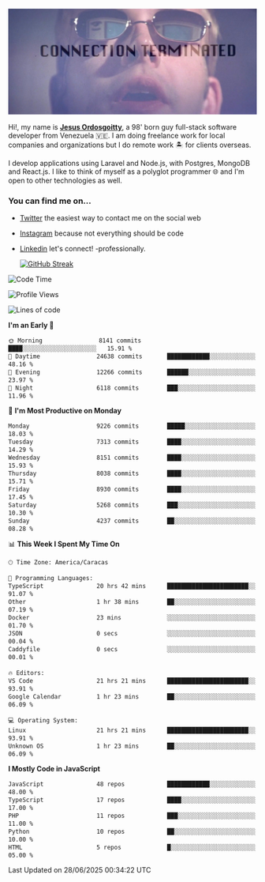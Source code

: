 ![hackers movie reference](./disconnected.jpg)

Hi!, my name is [**Jesus Ordosgoitty**](https://jodaz.dev), a 98' born guy full-stack software developer from Venezuela 🇻🇪. I am doing freelance work for local companies and organizations but I do remote work 🏝️ for clients overseas. 

I develop applications using Laravel and Node.js, with Postgres, MongoDB and React.js. I like to think of myself as a polyglot programmer 🌐 and I'm open to other technologies as well.

### You can find me on...

- [Twitter](https://twitter.com/jodaz_) the easiest way to contact me on the social web
- [Instagram](https://instagram.com/jodaz_) because not everything should be code
- [Linkedin](https://linkedin.com/in/jodaz) let's connect! -professionally.


    [![GitHub Streak](https://streak-stats.demolab.com?user=jodaz&theme=tokyonight)](https://git.io/streak-stats)

<!--START_SECTION:waka-->
![Code Time](http://img.shields.io/badge/Code%20Time-10%2C106%20hrs%2053%20mins-blue)

![Profile Views](http://img.shields.io/badge/Profile%20Views-0-blue)

![Lines of code](https://img.shields.io/badge/From%20Hello%20World%20I%27ve%20Written-83.6%20million%20lines%20of%20code-blue)

**I'm an Early 🐤** 

```text
🌞 Morning                8141 commits        ████░░░░░░░░░░░░░░░░░░░░░   15.91 % 
🌆 Daytime                24638 commits       ████████████░░░░░░░░░░░░░   48.16 % 
🌃 Evening                12266 commits       ██████░░░░░░░░░░░░░░░░░░░   23.97 % 
🌙 Night                  6118 commits        ███░░░░░░░░░░░░░░░░░░░░░░   11.96 % 
```
📅 **I'm Most Productive on Monday** 

```text
Monday                   9226 commits        █████░░░░░░░░░░░░░░░░░░░░   18.03 % 
Tuesday                  7313 commits        ████░░░░░░░░░░░░░░░░░░░░░   14.29 % 
Wednesday                8151 commits        ████░░░░░░░░░░░░░░░░░░░░░   15.93 % 
Thursday                 8038 commits        ████░░░░░░░░░░░░░░░░░░░░░   15.71 % 
Friday                   8930 commits        ████░░░░░░░░░░░░░░░░░░░░░   17.45 % 
Saturday                 5268 commits        ███░░░░░░░░░░░░░░░░░░░░░░   10.30 % 
Sunday                   4237 commits        ██░░░░░░░░░░░░░░░░░░░░░░░   08.28 % 
```


📊 **This Week I Spent My Time On** 

```text
🕑︎ Time Zone: America/Caracas

💬 Programming Languages: 
TypeScript               20 hrs 42 mins      ███████████████████████░░   91.07 % 
Other                    1 hr 38 mins        ██░░░░░░░░░░░░░░░░░░░░░░░   07.19 % 
Docker                   23 mins             ░░░░░░░░░░░░░░░░░░░░░░░░░   01.70 % 
JSON                     0 secs              ░░░░░░░░░░░░░░░░░░░░░░░░░   00.04 % 
Caddyfile                0 secs              ░░░░░░░░░░░░░░░░░░░░░░░░░   00.01 % 

🔥 Editors: 
VS Code                  21 hrs 21 mins      ███████████████████████░░   93.91 % 
Google Calendar          1 hr 23 mins        ██░░░░░░░░░░░░░░░░░░░░░░░   06.09 % 

💻 Operating System: 
Linux                    21 hrs 21 mins      ███████████████████████░░   93.91 % 
Unknown OS               1 hr 23 mins        ██░░░░░░░░░░░░░░░░░░░░░░░   06.09 % 
```

**I Mostly Code in JavaScript** 

```text
JavaScript               48 repos            ████████████░░░░░░░░░░░░░   48.00 % 
TypeScript               17 repos            ████░░░░░░░░░░░░░░░░░░░░░   17.00 % 
PHP                      11 repos            ███░░░░░░░░░░░░░░░░░░░░░░   11.00 % 
Python                   10 repos            ██░░░░░░░░░░░░░░░░░░░░░░░   10.00 % 
HTML                     5 repos             █░░░░░░░░░░░░░░░░░░░░░░░░   05.00 % 
```




 Last Updated on 28/06/2025 00:34:22 UTC
<!--END_SECTION:waka-->
